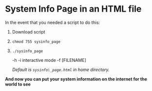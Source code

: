 # System Info Page in an HTML file

In the event that you needed a script to do this:

 1. Download script  
 1. `chmod 755 sysinfo_page`
 1. `./sysinfo_page`

    -h 
    -i interactive mode
    -f [FILENAME]
    
    _Default is `sysinfo\_page.html` in home directory._
    
**And now you can put your system information on the internet for the world to see**
    

